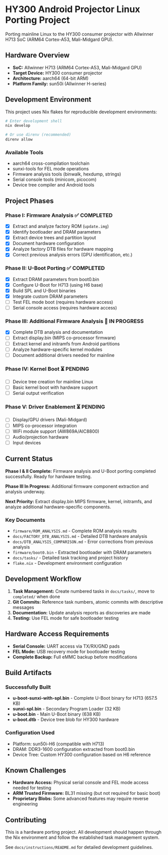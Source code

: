 # HY300 Android Projector Linux Porting Project

Porting mainline Linux to the HY300 consumer projector with Allwinner H713 SoC (ARM64 Cortex-A53, Mali-Midgard GPU).

## Hardware Overview

- **SoC:** Allwinner H713 (ARM64 Cortex-A53, Mali-Midgard GPU)
- **Target Device:** HY300 consumer projector
- **Architecture:** aarch64 (64-bit ARM)
- **Platform Family:** sun50i (Allwinner H-series)

## Development Environment

This project uses Nix flakes for reproducible development environments:

```bash
# Enter development shell
nix develop

# Or use direnv (recommended)
direnv allow
```

### Available Tools
- aarch64 cross-compilation toolchain
- sunxi-tools for FEL mode operations
- Firmware analysis tools (binwalk, hexdump, strings)
- Serial console tools (minicom, picocom)
- Device tree compiler and Android tools

## Project Phases

### Phase I: Firmware Analysis ✅ COMPLETED
- [x] Extract and analyze factory ROM (`update.img`)
- [x] Identify bootloader and DRAM parameters
- [x] Extract device trees and partition layout
- [x] Document hardware configuration
- [x] Analyze factory DTB files for hardware mapping
- [x] Correct previous analysis errors (GPU identification, etc.)

### Phase II: U-Boot Porting ✅ COMPLETED
- [x] Extract DRAM parameters from boot0.bin
- [x] Configure U-Boot for H713 (using H6 base)
- [x] Build SPL and U-Boot binaries
- [x] Integrate custom DRAM parameters
- [ ] Test FEL mode boot (requires hardware access)
- [ ] Serial console access (requires hardware access)

### Phase III: Additional Firmware Analysis 🔄 IN PROGRESS
- [x] Complete DTB analysis and documentation
- [ ] Extract display.bin (MIPS co-processor firmware)
- [ ] Extract kernel and initramfs from Android partitions
- [ ] Analyze hardware-specific kernel modules
- [ ] Document additional drivers needed for mainline

### Phase IV: Kernel Boot ⏳ PENDING
- [ ] Device tree creation for mainline Linux
- [ ] Basic kernel boot with hardware support
- [ ] Serial output verification

### Phase V: Driver Enablement ⏳ PENDING
- [ ] Display/GPU drivers (Mali-Midgard)
- [ ] MIPS co-processor integration
- [ ] WiFi module support (AW869A/AIC8800)
- [ ] Audio/projection hardware
- [ ] Input devices

## Current Status

**Phase I & II Complete:** Firmware analysis and U-Boot porting completed successfully. Ready for hardware testing.

**Phase III In Progress:** Additional firmware component extraction and analysis underway.

**Next Priority:** Extract display.bin MIPS firmware, kernel, initramfs, and analyze additional hardware-specific components.

### Key Documents
- `firmware/ROM_ANALYSIS.md` - Complete ROM analysis results
- `docs/FACTORY_DTB_ANALYSIS.md` - Detailed DTB hardware analysis
- `docs/DTB_ANALYSIS_COMPARISON.md` - Error corrections from previous analysis
- `firmware/boot0.bin` - Extracted bootloader with DRAM parameters
- `docs/tasks/` - Detailed task tracking and project history
- `flake.nix` - Development environment configuration

## Development Workflow

1. **Task Management:** Create numbered tasks in `docs/tasks/`, move to `completed/` when done
2. **Git Commits:** Reference task numbers, atomic commits with descriptive messages  
3. **Documentation:** Update analysis reports as discoveries are made
4. **Testing:** Use FEL mode for safe bootloader testing

## Hardware Access Requirements

- **Serial Console:** UART access via TX/RX/GND pads
- **FEL Mode:** USB recovery mode for bootloader testing
- **Complete Backup:** Full eMMC backup before modifications

## Build Artifacts

### Successfully Built
- **u-boot-sunxi-with-spl.bin** - Complete U-Boot binary for H713 (657.5 KB)
- **sunxi-spl.bin** - Secondary Program Loader (32 KB)
- **u-boot.bin** - Main U-Boot binary (638 KB)
- **u-boot.dtb** - Device tree blob for HY300 hardware

### Configuration Used
- Platform: sun50i-H6 (compatible with H713)
- DRAM: DDR3-1600 configuration extracted from boot0.bin
- Device Tree: Custom HY300 configuration based on H6 reference

## Known Challenges

- **Hardware Access:** Physical serial console and FEL mode access needed for testing
- **ARM Trusted Firmware:** BL31 missing (but not required for basic boot)
- **Proprietary Blobs:** Some advanced features may require reverse engineering

## Contributing

This is a hardware porting project. All development should happen through the Nix environment and follow the established task management system.

See `docs/instructions/README.md` for detailed development guidelines.